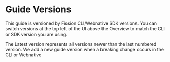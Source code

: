 # Guide Versions

This guide is versioned by Fission CLI/Webnative SDK versions. You can switch versions at the top left of the UI above the Overview to match the CLI or SDK version you are using.

The Latest version represents all versions newer than the last numbered version. We add a new guide version when a breaking change occurs in the CLI or Webnative
